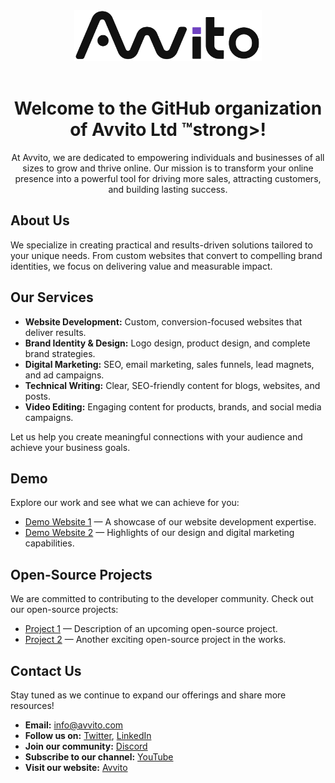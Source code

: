 <header>
<div align="center">
  <img src="https://raw.githubusercontent.com/Avvito-LTD/.github/refs/heads/main/media/avvito-logo.png" style="width:300px" alt="Avvito Ltd ™ Logo">
</div>
</header>

<div align="center">
  <h1>Welcome to the GitHub organization of <strong>Avvito Ltd ™</strong>strong>!</h1>
</div>

<div align="center">
  At Avvito, we are dedicated to empowering individuals and businesses of all sizes to grow and thrive online.
  Our mission is to transform your online presence into a powerful tool for driving more sales, attracting customers,
  and building lasting success.
</div>

## About Us

We specialize in creating practical and results-driven solutions tailored to your unique needs.
From custom websites that convert to compelling brand identities, we focus on delivering value and measurable impact.

## Our Services

- **Website Development:** Custom, conversion-focused websites that deliver results.
- **Brand Identity & Design:** Logo design, product design, and complete brand strategies.
- **Digital Marketing:** SEO, email marketing, sales funnels, lead magnets, and ad campaigns.
- **Technical Writing:** Clear, SEO-friendly content for blogs, websites, and posts.
- **Video Editing:** Engaging content for products, brands, and social media campaigns.

Let us help you create meaningful connections with your audience and achieve your business goals.

## Demo

Explore our work and see what we can achieve for you:

- [Demo Website 1](#) — A showcase of our website development expertise.
- [Demo Website 2](#) — Highlights of our design and digital marketing capabilities.

## Open-Source Projects

We are committed to contributing to the developer community. Check out our open-source projects:

- [Project 1](#) — Description of an upcoming open-source project.
- [Project 2](#) — Another exciting open-source project in the works.

## Contact Us

Stay tuned as we continue to expand our offerings and share more resources!

- **Email:** [info@avvito.com](mailto:info@avvito.com)
- **Follow us on:** [Twitter](#), [LinkedIn](#)
- **Join our community:** [Discord](#)
- **Subscribe to our channel:** [YouTube](#)
- **Visit our website:** [Avvito](#)
